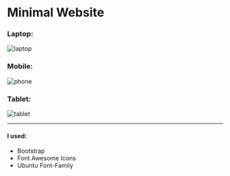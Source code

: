 # Minimal Website

### Laptop:

![laptop](https://user-images.githubusercontent.com/21236709/132120377-a2022655-536d-42b3-8ff6-22d3d3fdbe81.png)

### Mobile:

![phone](https://user-images.githubusercontent.com/21236709/132120387-81f64346-8ff2-4de4-8d01-346cd088f1af.png)

### Tablet:

![tablet](https://user-images.githubusercontent.com/21236709/132120391-875d611f-8879-4dac-87b3-f780ce344e12.png)

---
#### I used:
- Bootstrap
- Font Awesome Icons
- Ubuntu Font-Family
